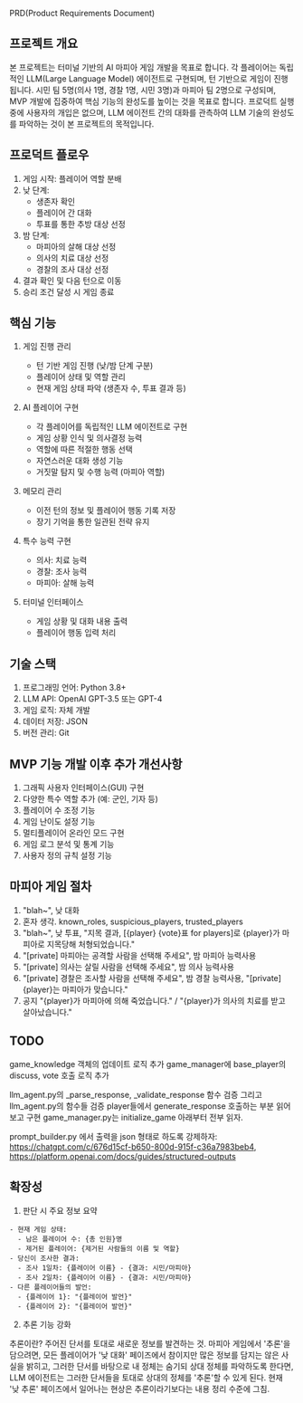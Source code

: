 PRD(Product Requirements Document)

## 프로젝트 개요

본 프로젝트는 터미널 기반의 AI 마피아 게임 개발을 목표로 합니다. 각 플레이어는 독립적인 LLM(Large Language Model) 에이전트로 구현되며, 턴 기반으로 게임이 진행됩니다. 시민 팀 5명(의사 1명, 경찰 1명, 시민 3명)과 마피아 팀 2명으로 구성되며, MVP 개발에 집중하여 핵심 기능의 완성도를 높이는 것을 목표로 합니다. 프로덕트 실행 중에 사용자의 개입은 없으며, LLM 에이전트 간의 대화를 관측하여 LLM 기술의 완성도를 파악하는 것이 본 프로젝트의 목적입니다.

## 프로덕트 플로우

1. 게임 시작: 플레이어 역할 분배
2. 낮 단계:
   - 생존자 확인
   - 플레이어 간 대화
   - 투표를 통한 추방 대상 선정
3. 밤 단계:
   - 마피아의 살해 대상 선정
   - 의사의 치료 대상 선정
   - 경찰의 조사 대상 선정
4. 결과 확인 및 다음 턴으로 이동
5. 승리 조건 달성 시 게임 종료

## 핵심 기능

1. 게임 진행 관리
   - 턴 기반 게임 진행 (낮/밤 단계 구분)
   - 플레이어 상태 및 역할 관리
   - 현재 게임 상태 파악 (생존자 수, 투표 결과 등)

2. AI 플레이어 구현
   - 각 플레이어를 독립적인 LLM 에이전트로 구현
   - 게임 상황 인식 및 의사결정 능력
   - 역할에 따른 적절한 행동 선택
   - 자연스러운 대화 생성 기능
   - 거짓말 탐지 및 수행 능력 (마피아 역할)

3. 메모리 관리
   - 이전 턴의 정보 및 플레이어 행동 기록 저장
   - 장기 기억을 통한 일관된 전략 유지

4. 특수 능력 구현
   - 의사: 치료 능력
   - 경찰: 조사 능력
   - 마피아: 살해 능력

5. 터미널 인터페이스
   - 게임 상황 및 대화 내용 출력
   - 플레이어 행동 입력 처리

## 기술 스택

1. 프로그래밍 언어: Python 3.8+
2. LLM API: OpenAI GPT-3.5 또는 GPT-4
3. 게임 로직: 자체 개발
4. 데이터 저장: JSON
5. 버전 관리: Git

## MVP 기능 개발 이후 추가 개선사항

1. 그래픽 사용자 인터페이스(GUI) 구현
2. 다양한 특수 역할 추가 (예: 군인, 기자 등)
3. 플레이어 수 조정 기능
4. 게임 난이도 설정 기능
5. 멀티플레이어 온라인 모드 구현
6. 게임 로그 분석 및 통계 기능
7. 사용자 정의 규칙 설정 기능


## 마피아 게임 절차

1. "blah~", 낮 대화
2. 혼자 생각. known_roles, suspicious_players, trusted_players
3. "blah~", 낮 투표, "지목 결과, [{player} {vote}표 for players]로 {player}가 마피아로 지목당해 처형되었습니다."
4. "[private] 마피아는 공격할 사람을 선택해 주세요", 밤 마피아 능력사용
5. "[private] 의사는 살릴 사람을 선택해 주세요", 밤 의사 능력사용
6. "[private] 경찰은 조사할 사람을 선택해 주세요", 밤 경찰 능력사용, "[private] {player}는 마피아가 맞습니다."
7. 공지 "{player}가 마피아에 의해 죽었습니다." / "{player}가 의사의 치료를 받고 살아났습니다."


## TODO

game_knowledge 객체의 업데이트 로직 추가
game_manager에 base_player의 discuss, vote 호출 로직 추가

llm_agent.py의 _parse_response, _validate_response 함수 검증
그리고 llm_agent.py의 함수들 검증
player들에서 generate_response 호출하는 부분 읽어보고 구현
game_manager.py는 initialize_game 아래부터 전부 읽자.

prompt_builder.py 에서 출력을 json 형태로 하도록 강제하자: https://chatgpt.com/c/676d15cf-b650-800d-915f-c36a7983beb4, https://platform.openai.com/docs/guides/structured-outputs

## 확장성

1. 판단 시 주요 정보 요약
```
- 현재 게임 상태:
  - 남은 플레이어 수: {총 인원}명
  - 제거된 플레이어: {제거된 사람들의 이름 및 역할}
- 당신이 조사한 결과:
  - 조사 1일차: {플레이어 이름} - {결과: 시민/마피아}
  - 조사 2일차: {플레이어 이름} - {결과: 시민/마피아}
- 다른 플레이어들의 발언:
  - {플레이어 1}: "{플레이어 발언}"
  - {플레이어 2}: "{플레이어 발언}"
```

2. 추론 기능 강화

추론이란? 주어진 단서를 토대로 새로운 정보를 발견하는 것.
마피아 게임에서 '추론'을 담으려면, 모든 플레이어가 '낮 대화' 페이즈에서 참이지만 많은 정보를 담지는 않은 사실을 밝히고, 그러한 단서를 바탕으로 내 정체는 숨기되 상대 정체를 파악하도록 한다면, LLM 에이전트는 그러한 단서들을 토대로 상대의 정체를 '추론'할 수 있게 된다.
현재 '낮 추론' 페이즈에서 일어나는 현상은 추론이라기보다는 내용 정리 수준에 그침.